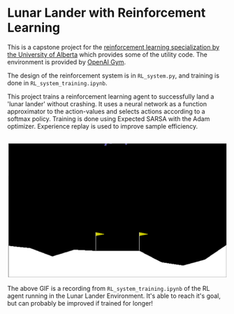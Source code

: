 # Lunar Lander with Reinforcement Learning

This is a capstone project for the [reinforcement learning specialization by the University of Alberta](https://www.coursera.org/specializations/reinforcement-learning) which provides some of the utility code. The environment is provided by [OpenAI Gym](https://gym.openai.com/envs/LunarLander-v2/).

The design of the reinforcement system is in `RL_system.py`, and training is done in `RL_system_training.ipynb`.

This project trains a reinforcement learning agent to successfully land a 'lunar lander' without crashing. It uses a neural network as a function approximator to the action-values and selects actions according to a softmax policy. Training is done using Expected SARSA with the Adam optimizer. Experience replay is used to improve sample efficiency.

<br>
<center><img src="figs/env_episodes.gif" alt="RL agent in action" width="500"/></center>


The above GIF is a recording from `RL_system_training.ipynb` of the RL agent running in the Lunar Lander Environment. It's able to reach it's goal, but can probably be improved if trained for longer!